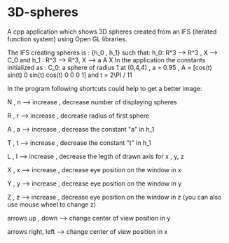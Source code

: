 # 3D-spheres
A cpp application which shows 3D spheres created from an IFS (iterated function system) using Open GL libraries.

The IFS creating spheres is :
{h_0 , h_1} such that: h_0: R^3 --> R^3 , X --> C_0 and h_1 : R^3 --> R^3, X --> a A X
In the application the constants initialized as :
C_0: a sphere of radius 1 at (0,4,4) ,
a = 0.95 ,
A = [cos(t)  sin(t)  0
     sin(t)  cos(t)  0
     0       0      1]
and t = 2\PI / 11

In the program following shortcuts could help to get a better image:

N  ,  n --> increase , decrease number of displaying spheres

R  ,  r --> increase , decrease radius of first sphere

A  ,  a --> increase , decrease the constant "a" in h_1

T  ,  t --> increase , decrease the constant "t" in h_1

L  ,  l --> increase , decrease the legth of drawn axis for x , y, z

X  ,  x --> increase , decrease eye position on the window in x

Y  ,  y --> increase , decrease eye position on the window in y

Z  ,  z --> increase , decrease eye position on the window in z (you can also use mouse wheel to change z)

arrows up , down --> change center of view position in y

arrows right, left --> change center of view position in x

